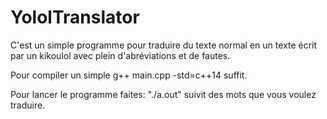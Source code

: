 # YololTranslator
C'est un simple programme pour traduire du texte normal en un texte écrit par un kikoulol avec plein d'abréviations et de fautes.

Pour compiler un simple g++ main.cpp -std=c++14 suffit.

Pour lancer le programme faites: "./a.out" suivit des mots que vous voulez traduire.
